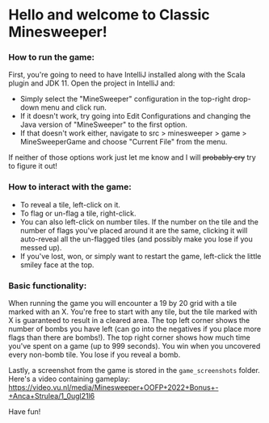 # Hello and welcome to Classic Minesweeper!

### How to run the game:

First, you're going to need to have IntelliJ installed along with the Scala plugin and JDK 11. Open the project in IntelliJ and: 
- Simply select the "MineSweeper" configuration in the top-right drop-down menu and click run.
- If it doesn't work, try going into Edit Configurations and changing the Java version of "MineSweeper" to the first option.
- If that doesn't work either, navigate to src > minesweeper > game > MineSweeperGame and choose "Current File" from the menu.

If neither of those options work just let me know and I will ~~probably cry~~ try to figure it out!

### How to interact with the game:

- To reveal a tile, left-click on it.
- To flag or un-flag a tile, right-click.
- You can also left-click on number tiles. If the number on the tile and the number of flags you've placed around it are
the same, clicking it will auto-reveal all the un-flagged tiles (and possibly make you lose if you messed up).
- If you've lost, won, or simply want to restart the game, left-click the little smiley face at the top.

### Basic functionality:

When running the game you will encounter a 19 by 20 grid with a tile marked with an X.
You're free to start with any tile, but the tile marked with X is guaranteed to result in a cleared area.
The top left corner shows the number of bombs you have left (can go into the negatives if you place
more flags than there are bombs!).
The top right corner shows how much time you've spent on a game (up to 999 seconds).
You win when you uncovered every non-bomb tile. You lose if you reveal a bomb.

Lastly, a screenshot from the game is stored in the `game_screenshots` folder. 
Here's a video containing gameplay: https://video.vu.nl/media/Minesweeper+OOFP+2022+Bonus+-+Anca+Strulea/1_0ugl21l6

Have fun!
